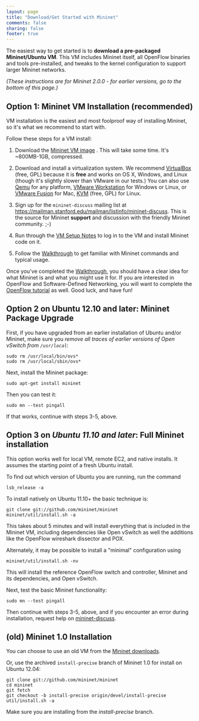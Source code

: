 ```yaml
---
layout: page
title: "Download/Get Started with Mininet"
comments: false
sharing: false
footer: true
---
```

The easiest way to get started is to **download a pre-packaged Mininet/Ubuntu VM**. This VM includes Mininet itself, all OpenFlow binaries and tools pre-installed, and tweaks to the kernel configuration to support larger Mininet networks.

*(These instructions are for Mininet 2.0.0 - for earlier versions, go to the bottom of this page.)*

Option 1: Mininet VM Installation (recommended)
------------------------------------------------
VM installation is the easiest and most foolproof way of installing Mininet, so it's what we recommend to start with.

Follow these steps for a VM install:

1. Download the [Mininet VM image](https://github.com/mininet/mininet/downloads/) . This will take some time. It's ~800MB-1GB, compressed.

2. Download and install a virtualization system. We recommend [VirtualBox](http://www.virtualbox.org/wiki/Downloads) (free, GPL) because it is **free** and works on OS X, Windows, and Linux (though it's slightly slower than VMware in our tests.) You can also use [Qemu](http://qemu.org) for any platform, [VMware Workstation](http://www.vmware.com/products/workstation/) for Windows or Linux, or [VMware Fusion](http://www.vmware.com/products/fusion) for Mac, [KVM](http://www.linux-kvm.org) (free, GPL) for Linux.

3. Sign up for the `mininet-discuss` mailing list at https://mailman.stanford.edu/mailman/listinfo/mininet-discuss. This is the source for Mininet **support** and discussion with the friendly Mininet community. ;-)

4. Run through the [VM Setup Notes](/vm-setup-notes) to log in to the VM and install Mininet code on it.

5. Follow the [Walkthrough](/walkthrough) to get familiar with Mininet commands and typical usage.

Once you've completed the [Walkthrough](/walkthrough), you should have a clear idea for what Mininet is and what you might use it for. If you are interested in OpenFlow and Software-Defined Networking, you will want to complete the [OpenFlow tutorial](http://www.openflow.org/wk/index.php/OpenFlow_Tutorial) as well. Good luck, and have fun!


Option 2 on Ubuntu 12.10 and later: Mininet Package Upgrade
----------------------------------------------------------------

First, if you have upgraded from an earlier installation of Ubuntu and/or Mininet, make sure you *remove all traces of earlier versions of Open vSwitch from `/usr/local`*:

    sudo rm /usr/local/bin/ovs*
    sudo rm /usr/local/sbin/ovs*

Next, install the Mininet package:

    sudo apt-get install mininet

Then you can test it:

    sudo mn --test pingall

If that works, continue with steps 3-5, above.

Option 3 on *Ubuntu 11.10 and later*: Full Mininet installation
------------------------------------------------------
This option works well for local VM, remote EC2, and native installs.  It assumes the starting point of a fresh Ubuntu install. 

To find out which version of Ubuntu you are running, run the command

    lsb_release -a

To install natively on Ubuntu 11.10+ the basic technique is:

    git clone git://github.com/mininet/mininet
    mininet/util/install.sh -a

This takes about 5 minutes and will install everything that is included in the Mininet VM, including dependencies like Open vSwitch as well the additions like the OpenFlow wireshark dissector and POX.

Alternately, it may be possible to install a "minimal" configuration using

    mininet/util/install.sh -nv

This will install the reference OpenFlow switch and controller, Mininet and its dependencies, and Open vSwitch.

Next, test the basic Mininet functionality:

    sudo mn --test pingall

Then continue with steps 3-5, above, and if you encounter an error during installation, request help on [mininet-discuss](https://mailman.stanford.edu/mailman/listinfo/mininet-discuss).

(old) Mininet 1.0 Installation
------------------------------

You can choose to use an old VM from the [Mininet downloads](https://github.com/mininet/mininet/downloads/).

Or, use the archived `install-precise` branch of Mininet 1.0 for install on Ubuntu 12.04:

    git clone git://github.com/mininet/mininet
    cd mininet
    git fetch
    git checkout -b install-precise origin/devel/install-precise
    util/install.sh -a

Make sure you are installing from the *install-precise* branch.

